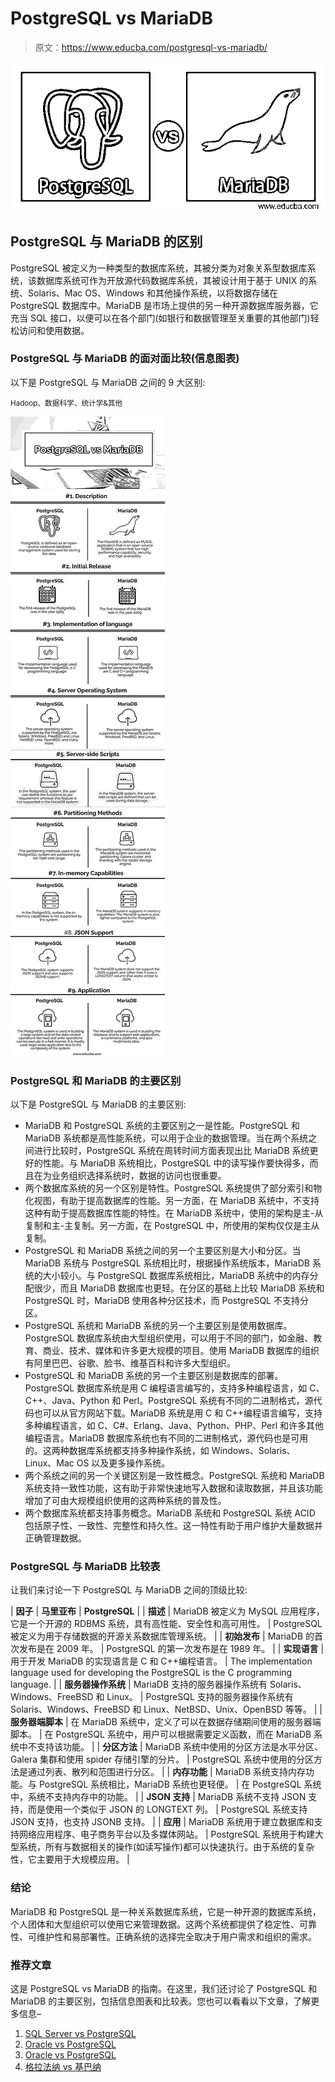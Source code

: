 # PostgreSQL vs MariaDB

> 原文：<https://www.educba.com/postgresql-vs-mariadb/>

![PostgreSQL vs MariaDB](img/00f7438823b50b932274d84941bb195b.png)



## PostgreSQL 与 MariaDB 的区别

PostgreSQL 被定义为一种类型的数据库系统，其被分类为对象关系型数据库系统，该数据库系统可作为开放源代码数据库系统，其被设计用于基于 UNIX 的系统、Solaris、Mac OS、Windows 和其他操作系统，以将数据存储在 PostgreSQL 数据库中。MariaDB 是市场上提供的另一种开源数据库服务器，它充当 SQL 接口，以便可以在各个部门(如银行和数据管理至关重要的其他部门)轻松访问和使用数据。

### PostgreSQL 与 MariaDB 的面对面比较(信息图表)

以下是 PostgreSQL 与 MariaDB 之间的 9 大区别:

<small>Hadoop、数据科学、统计学&其他</small>

![PostgreSQL-vs-MariaDB-info](img/5d0d1b3e78f27e3ad1f6af7e7a8cd008.png)



### PostgreSQL 和 MariaDB 的主要区别

以下是 PostgreSQL 与 MariaDB 的主要区别:

*   MariaDB 和 PostgreSQL 系统的主要区别之一是性能。PostgreSQL 和 MariaDB 系统都是高性能系统，可以用于企业的数据管理。当在两个系统之间进行比较时，PostgreSQL 系统在周转时间方面表现出比 MariaDB 系统更好的性能。与 MariaDB 系统相比，PostgreSQL 中的读写操作要快得多，而且在为业务组织选择系统时，数据的访问也很重要。
*   两个数据库系统的另一个区别是特性。PostgreSQL 系统提供了部分索引和物化视图，有助于提高数据库的性能。另一方面，在 MariaDB 系统中，不支持这种有助于提高数据库性能的特性。在 MariaDB 系统中，使用的架构是主-从复制和主-主复制。另一方面，在 PostgreSQL 中，所使用的架构仅仅是主从复制。
*   PostgreSQL 和 MariaDB 系统之间的另一个主要区别是大小和分区。当 MariaDB 系统与 PostgreSQL 系统相比时，根据操作系统版本，MariaDB 系统的大小较小。与 PostgreSQL 数据库系统相比，MariaDB 系统中的内存分配很少，而且 MariaDB 数据库也更轻。在分区的基础上比较 MariaDB 系统和 PostgreSQL 时，MariaDB 使用各种分区技术，而 PostgreSQL 不支持分区。
*   PostgreSQL 系统和 MariaDB 系统的另一个主要区别是使用数据库。PostgreSQL 数据库系统由大型组织使用，可以用于不同的部门，如金融、教育、商业、技术、媒体和许多更大规模的项目。使用 MariaDB 数据库的组织有阿里巴巴、谷歌、脸书、维基百科和许多大型组织。
*   PostgreSQL 和 MariaDB 系统的另一个主要区别是数据库的部署。PostgreSQL 数据库系统是用 C 编程语言编写的，支持多种编程语言，如 C、C++、Java、Python 和 Perl。PostgreSQL 系统有不同的二进制格式，源代码也可以从官方网站下载。MariaDB 系统是用 C 和 C++编程语言编写，支持多种编程语言，如 C、C#、Erlang、Java、Python、PHP、Perl 和许多其他编程语言。MariaDB 数据库系统也有不同的二进制格式，源代码也是可用的。这两种数据库系统都支持多种操作系统，如 Windows、Solaris、Linux、Mac OS 以及更多操作系统。
*   两个系统之间的另一个关键区别是一致性概念。PostgreSQL 系统和 MariaDB 系统支持一致性功能，这有助于非常快速地写入数据和读取数据，并且该功能增加了可由大规模组织使用的这两种系统的普及性。
*   两个数据库系统都支持事务概念。MariaDB 系统和 PostgreSQL 系统 ACID 包括原子性、一致性、完整性和持久性。这一特性有助于用户维护大量数据并正确管理数据。

### PostgreSQL 与 MariaDB 比较表

让我们来讨论一下 PostgreSQL 与 MariaDB 之间的顶级比较:

| **因子** | **马里亚布** | **PostgreSQL** |
| **描述** | MariaDB 被定义为 MySQL 应用程序，它是一个开源的 RDBMS 系统，具有高性能、安全性和高可用性。 | PostgreSQL 被定义为用于存储数据的开源关系数据库管理系统。 |
| **初始发布** | MariaDB 的首次发布是在 2009 年。 | PostgreSQL 的第一次发布是在 1989 年。 |
| **实现语言** | 用于开发 MariaDB 的实现语言是 C 和 C++编程语言。 | The implementation language used for developing the PostgreSQL is the C programming language. |
| **服务器操作系统** | MariaDB 支持的服务器操作系统有 Solaris、Windows、FreeBSD 和 Linux。 | PostgreSQL 支持的服务器操作系统有 Solaris、Windows、FreeBSD 和 Linux、NetBSD、Unix、OpenBSD 等等。 |
| **服务器端脚本** | 在 MariaDB 系统中，定义了可以在数据存储期间使用的服务器端脚本。 | 在 PostgreSQL 系统中，用户可以根据需要定义函数，而在 MariaDB 系统中不支持该功能。 |
| **分区方法** | MariaDB 系统中使用的分区方法是水平分区、Galera 集群和使用 spider 存储引擎的分片。 | PostgreSQL 系统中使用的分区方法是通过列表、散列和范围进行分区。 |
| **内存功能** | MariaDB 系统支持内存功能。与 PostgreSQL 系统相比，MariaDB 系统也更轻便。 | 在 PostgreSQL 系统中，系统不支持内存中的功能。 |
| **JSON 支持** | MariaDB 系统不支持 JSON 支持，而是使用一个类似于 JSON 的 LONGTEXT 列。 | PostgreSQL 系统支持 JSON 支持，也支持 JSONB 支持。 |
| **应用** | MariaDB 系统用于建立数据库和支持网络应用程序、电子商务平台以及多媒体网站。 | PostgreSQL 系统用于构建大型系统，所有与数据相关的操作(如读写操作)都可以快速执行。由于系统的复杂性，它主要用于大规模应用。 |

### 结论

MariaDB 和 PostgreSQL 是一种关系数据库系统，它是一种开源的数据库系统，个人团体和大型组织可以使用它来管理数据。这两个系统都提供了稳定性、可靠性、可维护性和易部署性。正确系统的选择完全取决于用户需求和组织的需求。

### 推荐文章

这是 PostgreSQL vs MariaDB 的指南。在这里，我们还讨论了 PostgreSQL 和 MariaDB 的主要区别，包括信息图表和比较表。您也可以看看以下文章，了解更多信息–

1.  [SQL Server vs PostgreSQL](https://www.educba.com/sql-server-vs-postgresql/)
2.  [Oracle vs PostgreSQL](https://www.educba.com/oracle-vs-postgresql/)
3.  [Oracle vs PostgreSQL](https://www.educba.com/oracle-vs-postgresql/)
4.  [格拉法纳 vs 基巴纳](https://www.educba.com/grafana-vs-kibana/)





